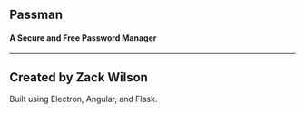 ## Passman

#### A Secure and Free Password Manager

---
Created by Zack Wilson
---

Built using Electron, Angular, and Flask.


